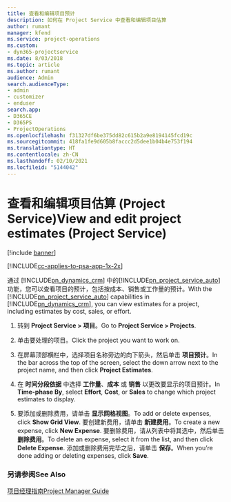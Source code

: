 ```yaml
---
title: 查看和编辑项目预计
description: 如何在 Project Service 中查看和编辑项目估算
author: rumant
manager: kfend
ms.service: project-operations
ms.custom:
- dyn365-projectservice
ms.date: 8/03/2018
ms.topic: article
ms.author: rumant
audience: Admin
search.audienceType:
- admin
- customizer
- enduser
search.app:
- D365CE
- D365PS
- ProjectOperations
ms.openlocfilehash: f31327df6be375dd82c615b2a9e8194145fcd19c
ms.sourcegitcommit: 418fa1fe9d605b8faccc2d5dee1b04b4e753f194
ms.translationtype: HT
ms.contentlocale: zh-CN
ms.lasthandoff: 02/10/2021
ms.locfileid: "5144042"
---
```

# <a name="view-and-edit-project-estimates-project-service"></a><span data-ttu-id="752ce-103">查看和编辑项目估算 (Project Service)</span><span class="sxs-lookup"><span data-stu-id="752ce-103">View and edit project estimates (Project Service)</span></span>

[!include [banner](../includes/psa-now-project-operations.md)]

[!INCLUDE[cc-applies-to-psa-app-1x-2x](../includes/cc-applies-to-psa-app-1x-2x.md)]

<span data-ttu-id="752ce-104">通过 [!INCLUDE[pn_dynamics_crm](../includes/pn-dynamics-crm.md)] 中的[!INCLUDE[pn_project_service_auto](../includes/pn-project-service-auto.md)]功能，您可以查看项目的预计，包括按成本、销售或工作量的预计。</span><span class="sxs-lookup"><span data-stu-id="752ce-104">With the [!INCLUDE[pn_project_service_auto](../includes/pn-project-service-auto.md)] capabilities in [!INCLUDE[pn_dynamics_crm](../includes/pn-dynamics-crm.md)], you can view estimates for a project, including estimates by cost, sales, or effort.</span></span>  
  
1.  <span data-ttu-id="752ce-105">转到 **Project Service > 项目**。</span><span class="sxs-lookup"><span data-stu-id="752ce-105">Go to **Project Service > Projects**.</span></span>  
  
2.  <span data-ttu-id="752ce-106">单击要处理的项目。</span><span class="sxs-lookup"><span data-stu-id="752ce-106">Click the project you want to work on.</span></span>  
  
3.  <span data-ttu-id="752ce-107">在屏幕顶部横栏中，选择项目名称旁边的向下箭头，然后单击 **项目预计**。</span><span class="sxs-lookup"><span data-stu-id="752ce-107">In the bar across the top of the screen, select the down arrow next to the project name, and then click **Project Estimates**.</span></span>  
  
4.  <span data-ttu-id="752ce-108">在 **时间分段依据** 中选择 **工作量**、**成本** 或 **销售** 以更改要显示的项目预计。</span><span class="sxs-lookup"><span data-stu-id="752ce-108">In **Time-phase By**, select **Effort**, **Cost**, or **Sales** to change which project estimates to display.</span></span>  
  
5.  <span data-ttu-id="752ce-109">要添加或删除费用，请单击 **显示网格视图**。</span><span class="sxs-lookup"><span data-stu-id="752ce-109">To add or delete expenses, click **Show Grid View**.</span></span> <span data-ttu-id="752ce-110">要创建新费用，请单击 **新建费用**。</span><span class="sxs-lookup"><span data-stu-id="752ce-110">To create a new expense, click **New Expense**.</span></span> <span data-ttu-id="752ce-111">要删除费用，请从列表中将其选中，然后单击 **删除费用**。</span><span class="sxs-lookup"><span data-stu-id="752ce-111">To delete an expense, select it from the list, and then click **Delete Expense**.</span></span> <span data-ttu-id="752ce-112">添加或删除费用完毕之后，请单击 **保存**。</span><span class="sxs-lookup"><span data-stu-id="752ce-112">When you’re done adding or deleting expenses, click **Save**.</span></span>  
  
### <a name="see-also"></a><span data-ttu-id="752ce-113">另请参阅</span><span class="sxs-lookup"><span data-stu-id="752ce-113">See Also</span></span>  
 [<span data-ttu-id="752ce-114">项目经理指南</span><span class="sxs-lookup"><span data-stu-id="752ce-114">Project Manager Guide</span></span>](../psa/project-manager-guide.md)
